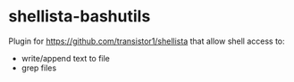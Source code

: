 shellista-bashutils
===============

Plugin for https://github.com/transistor1/shellista that allow shell access to:

- write/append text to file
- grep files
